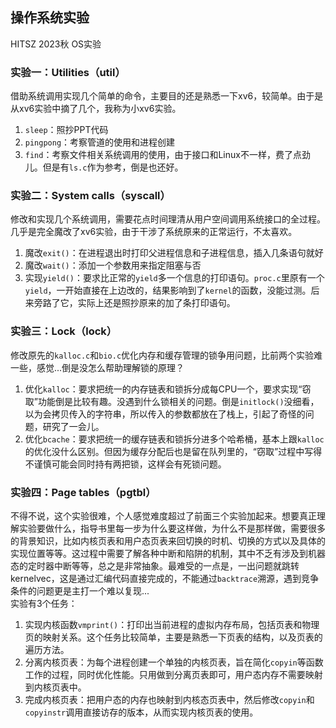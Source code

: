 ## 操作系统实验
HITSZ 2023秋 OS实验
### 实验一：Utilities（util）
借助系统调用实现几个简单的命令，主要目的还是熟悉一下xv6，较简单。由于是从xv6实验中摘了几个，我称为小xv6实验。
1. `sleep`：照抄PPT代码
1. `pingpong`：考察管道的使用和进程创建
1. `find`：考察文件相关系统调用的使用，由于接口和Linux不一样，费了点劲儿。但是有`ls.c`作为参考，倒是也还好。
### 实验二：System calls（syscall）
修改和实现几个系统调用，需要花点时间理清从用户空间调用系统接口的全过程。几乎是完全魔改了xv6实验，由于干涉了系统原来的正常运行，不太喜欢。
1. 魔改`exit()`：在进程退出时打印父进程信息和子进程信息，插入几条语句就好
1. 魔改`wait()`：添加一个参数用来指定阻塞与否
1. 实现`yield()`：要求比正常的`yield`多一个信息的打印语句。`proc.c`里原有一个`yield`，一开始直接在上边改的，结果影响到了`kernel`的函数，没能过测。后来旁路了它，实际上还是照抄原来的加了条打印语句。
### 实验三：Lock（lock）
修改原先的`kalloc.c`和`bio.c`优化内存和缓存管理的锁争用问题，比前两个实验难一些，感觉...倒是没怎么帮助理解锁的原理？
1. 优化`kalloc`：要求把统一的内存链表和锁拆分成每CPU一个，要求实现“窃取”功能倒是比较有趣。没遇到什么锁相关的问题。倒是`initlock()`没细看，以为会拷贝传入的字符串，所以传入的参数都放在了栈上，引起了奇怪的问题，研究了一会儿。
1. 优化`bcache`：要求把统一的缓存链表和锁拆分进多个哈希桶，基本上跟`kalloc`的优化没什么区别。但因为缓存分配后也是留在队列里的，“窃取”过程中写得不谨慎可能会同时持有两把锁，这样会有死锁问题。
### 实验四：Page tables（pgtbl）
不得不说，这个实验很难，个人感觉难度超过了前面三个实验加起来。想要真正理解实验要做什么，指导书里每一步为什么要这样做，为什么不是那样做，需要很多的背景知识，比如内核页表和用户态页表来回切换的时机、切换的方式以及具体的实现位置等等。这过程中需要了解各种中断和陷阱的机制，其中不乏有涉及到机器态的定时器中断等等，总之是非常抽象。最难受的一点是，一出问题就跳转kernelvec，这是通过汇编代码直接完成的，不能通过`backtrace`溯源，遇到竞争条件的问题更是主打一个难以复现...<br>
实验有3个任务：
1. 实现内核函数`vmprint()`：打印出当前进程的虚拟内存布局，包括页表和物理页的映射关系。这个任务比较简单，主要是熟悉一下页表的结构，以及页表的遍历方法。
2. 分离内核页表：为每个进程创建一个单独的内核页表，旨在简化`copyin`等函数工作的过程，同时优化性能。只用做到分离页表即可，用户态内存不需要映射到内核页表中。
3. 完成内核页表：把用户态的内存也映射到内核态页表中，然后修改`copyin`和`copyinstr`调用直接访存的版本，从而实现内核页表的使用。